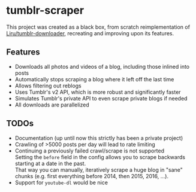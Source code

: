 # tumblr-scraper

This project was created as a black box, from scratch reimplementation of [Liru/tumblr-downloader](https://github.com/Liru/tumblr-downloader), recreating and improving upon its features.

## Features

* Downloads all photos and videos of a blog, including those inlined into posts
* Automatically stops scraping a blog where it left off the last time
* Allows filtering out reblogs
* Uses Tumblr's v2 API, which is more robust and significantly faster
* Simulates Tumblr's private API to even scrape private blogs if needed
* All downloads are parallelized

## TODOs

* Documentation (up until now this strictly has been a private project)
* Crawling of >5000 posts per day will lead to rate limiting
* Continuing a previously failed crawl/scrape is not supported<br>
  Setting the `before` field in the config allows you to scrape backwards starting at a date in the past.<br>
  That way you can manually, iteratively scrape a huge blog in "sane" chunks (e.g. first everything before 2014, then 2015, 2016, ...).
* Support for `youtube-dl` would be nice
